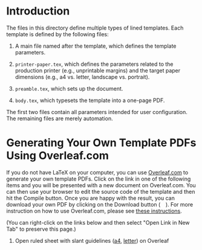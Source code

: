 # Introduction

The files in this directory define multiple types of lined templates. Each
template is defined by the following files:

1. A main file named after the template, which defines the template parameters.

2. `printer-paper.tex`, which defines the parameters related to the production
   printer (e.g., unprintable margins) and the target paper dimensions (e.g., a4
   vs. letter, landscape vs. portrait).

3. `preamble.tex`, which sets up the document.

4. `body.tex`, which typesets the template into a one-page PDF.

The first two files contain all parameters intended for user configuration. The
remaining files are merely automation.

# Generating Your Own Template PDFs Using Overleaf.com

If you do not have LaTeX on your computer, you can use
[Overleaf.com](https://overleaf.com) to generate your own template PDFs. Click
on the link in one of the following items and you will be presented with a new
document on Overleaf.com. You can then use your browser to edit the source code
of the template and then hit the Compile button. Once you are happy with the
result, you can download your own PDF by clicking on the Download button (<img
src="https://raw.githubusercontent.com/encharm/Font-Awesome-SVG-PNG/master/black/svg/download.svg"
height="14"
/>). For more instruction on how to use Overleaf.com, please see [these
instructions](https://www.overleaf.com/learn/how-to/Exporting_your_work_from_Overleaf).

(You can right-click on the links below and then select "Open Link in New Tab"
to preserve this page.)

1. Open ruled sheet with slant guidelines
   ([a4](https://www.overleaf.com/docs?engine=xelatex&snip_uri[]=https://raw.githubusercontent.com/maverickwoo/paperpad-templates/alpha/line/preamble.tex&snip_uri[]=https://raw.githubusercontent.com/maverickwoo/paperpad-templates/alpha/line/body.tex&snip_uri[]=https://raw.githubusercontent.com/maverickwoo/paperpad-templates/alpha/line/slant.tex&snip_uri[]=https://raw.githubusercontent.com/maverickwoo/paperpad-templates/alpha/line/printer-paper-a4.tex&snip_name[]=preamble.tex&snip_name[]=body.tex&snip_name[]=slant.tex&snip_name[]=printer-paper.tex),
   [letter](https://www.overleaf.com/docs?engine=xelatex&snip_uri[]=https://raw.githubusercontent.com/maverickwoo/paperpad-templates/alpha/line/preamble.tex&snip_uri[]=https://raw.githubusercontent.com/maverickwoo/paperpad-templates/alpha/line/body.tex&snip_uri[]=https://raw.githubusercontent.com/maverickwoo/paperpad-templates/alpha/line/slant.tex&snip_uri[]=https://raw.githubusercontent.com/maverickwoo/paperpad-templates/alpha/line/printer-paper.tex))
   on Overleaf
